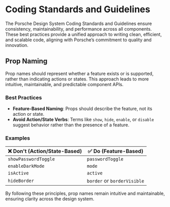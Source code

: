 # Coding Standards and Guidelines

The Porsche Design System Coding Standards and Guidelines ensure consistency, maintainability, and performance across
all components. These best practices provide a unified approach to writing clean, efficient, and scalable code, aligning
with Porsche’s commitment to quality and innovation.

## Prop Naming

Prop names should represent whether a feature exists or is supported, rather than indicating actions or states. This
approach leads to more intuitive, maintainable, and predictable component APIs.

### Best Practices

- **Feature-Based Naming**: Props should describe the feature, not its action or state.
- **Avoid Action/State Verbs**: Terms like `show`, `hide`, `enable`, or `disable` suggest behavior rather than the
  presence of a feature.

### Examples

| ❌ Don't (Action/State-Based) | ✅ Do (Feature-Based)       |
| ----------------------------- | --------------------------- |
| `showPasswordToggle`          | `passwordToggle`            |
| `enableDarkMode`              | `mode`                      |
| `isActive`                    | `active`                    |
| `hideBorder`                  | `border` or `borderVisible` |

By following these principles, prop names remain intuitive and maintainable, ensuring clarity across the design system.
